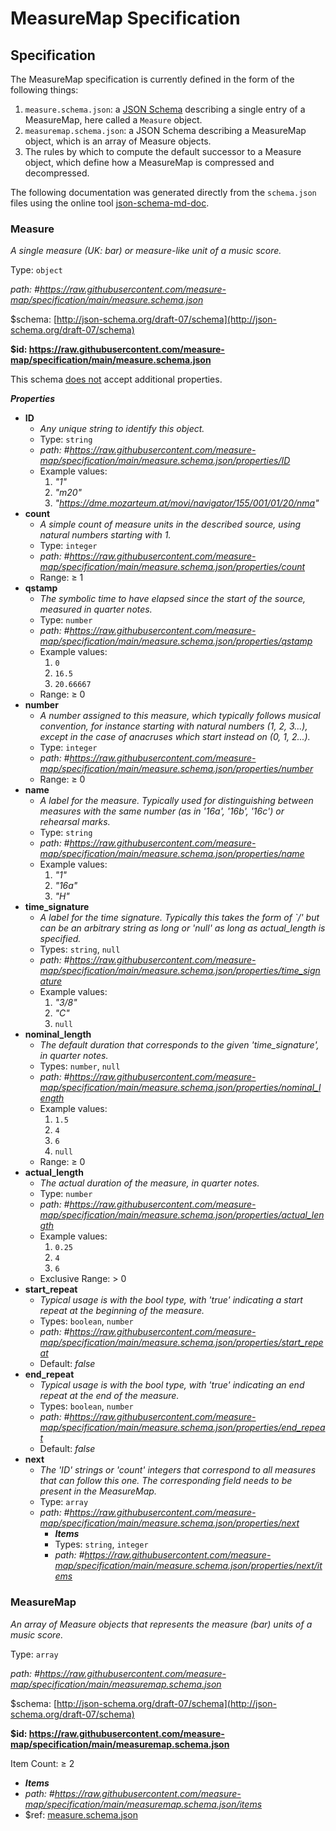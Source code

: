 # MeasureMap Specification

## Specification

The MeasureMap specification is currently defined in the form of the following things:

1. `measure.schema.json`: a [JSON Schema](https://json-schema.org/) describing a single entry of a MeasureMap, here 
   called a `Measure` object.
2. `measuremap.schema.json`: a JSON Schema describing a MeasureMap object, which is an array of Measure objects.
3. The rules by which to compute the default successor to a Measure object, which define how a MeasureMap is 
   compressed and decompressed. 

The following documentation was generated directly from the `schema.json` files using the online tool 
[json-schema-md-doc](https://brianwendt.github.io/json-schema-md-doc/).

### Measure

_A single measure (UK: bar) or measure-like unit of a music score._

Type: `object`

<i id="https://raw.githubusercontent.com/measure-map/specification/main/measure.schema.json">path: #https://raw.githubusercontent.com/measure-map/specification/main/measure.schema.json</i>

&#36;schema: [http://json-schema.org/draft-07/schema](http://json-schema.org/draft-07/schema)

<b id="httpsraw.githubusercontent.commeasure-mapspecificationmainmeasure.schema.json">&#36;id: https://raw.githubusercontent.com/measure-map/specification/main/measure.schema.json</b>

This schema <u>does not</u> accept additional properties.

**_Properties_**

 - <b id="#https://raw.githubusercontent.com/measure-map/specification/main/measure.schema.json/properties/ID">ID</b>
	 - _Any unique string to identify this object._
	 - Type: `string`
	 - <i id="https://raw.githubusercontent.com/measure-map/specification/main/measure.schema.json/properties/ID">path: #https://raw.githubusercontent.com/measure-map/specification/main/measure.schema.json/properties/ID</i>
	 - Example values: 
		 1. _"1"_
		 2. _"m20"_
		 3. _"https://dme.mozarteum.at/movi/navigator/155/001/01/20/nma"_
 - <b id="#https://raw.githubusercontent.com/measure-map/specification/main/measure.schema.json/properties/count">count</b>
	 - _A simple count of measure units in the described source, using natural numbers starting with 1._
	 - Type: `integer`
	 - <i id="https://raw.githubusercontent.com/measure-map/specification/main/measure.schema.json/properties/count">path: #https://raw.githubusercontent.com/measure-map/specification/main/measure.schema.json/properties/count</i>
	 - Range:  &ge; 1
 - <b id="#https://raw.githubusercontent.com/measure-map/specification/main/measure.schema.json/properties/qstamp">qstamp</b>
	 - _The symbolic time to have elapsed since the start of the source, measured in quarter notes._
	 - Type: `number`
	 - <i id="https://raw.githubusercontent.com/measure-map/specification/main/measure.schema.json/properties/qstamp">path: #https://raw.githubusercontent.com/measure-map/specification/main/measure.schema.json/properties/qstamp</i>
	 - Example values: 
		 1. `0`
		 2. `16.5`
		 3. `20.66667`
	 - Range:  &ge; 0
 - <b id="#https://raw.githubusercontent.com/measure-map/specification/main/measure.schema.json/properties/number">number</b>
	 - _A number assigned to this measure, which typically follows musical convention, for instance starting with natural numbers (1, 2, 3...), except in the case of anacruses which start instead on (0, 1, 2...)._
	 - Type: `integer`
	 - <i id="https://raw.githubusercontent.com/measure-map/specification/main/measure.schema.json/properties/number">path: #https://raw.githubusercontent.com/measure-map/specification/main/measure.schema.json/properties/number</i>
	 - Range:  &ge; 0
 - <b id="#https://raw.githubusercontent.com/measure-map/specification/main/measure.schema.json/properties/name">name</b>
	 - _A label for the measure. Typically used for distinguishing between measures with the same number (as in '16a', '16b', '16c') or rehearsal marks._
	 - Type: `string`
	 - <i id="https://raw.githubusercontent.com/measure-map/specification/main/measure.schema.json/properties/name">path: #https://raw.githubusercontent.com/measure-map/specification/main/measure.schema.json/properties/name</i>
	 - Example values: 
		 1. _"1"_
		 2. _"16a"_
		 3. _"H"_
 - <b id="#https://raw.githubusercontent.com/measure-map/specification/main/measure.schema.json/properties/time_signature">time_signature</b>
	 - _A label for the time signature. Typically this takes the form of `<int>/<int>' but can be an arbitrary string as long or 'null' as long as actual_length is specified._
	 - Types: `string`, `null`
	 - <i id="https://raw.githubusercontent.com/measure-map/specification/main/measure.schema.json/properties/time_signature">path: #https://raw.githubusercontent.com/measure-map/specification/main/measure.schema.json/properties/time_signature</i>
	 - Example values: 
		 1. _"3/8"_
		 2. _"C"_
		 3. `null`
 - <b id="#https://raw.githubusercontent.com/measure-map/specification/main/measure.schema.json/properties/nominal_length">nominal_length</b>
	 - _The default duration that corresponds to the given 'time_signature', in quarter notes._
	 - Types: `number`, `null`
	 - <i id="https://raw.githubusercontent.com/measure-map/specification/main/measure.schema.json/properties/nominal_length">path: #https://raw.githubusercontent.com/measure-map/specification/main/measure.schema.json/properties/nominal_length</i>
	 - Example values: 
		 1. `1.5`
		 2. `4`
		 3. `6`
		 4. `null`
	 - Range:  &ge; 0
 - <b id="#https://raw.githubusercontent.com/measure-map/specification/main/measure.schema.json/properties/actual_length">actual_length</b>
	 - _The actual duration of the measure, in quarter notes._
	 - Type: `number`
	 - <i id="https://raw.githubusercontent.com/measure-map/specification/main/measure.schema.json/properties/actual_length">path: #https://raw.githubusercontent.com/measure-map/specification/main/measure.schema.json/properties/actual_length</i>
	 - Example values: 
		 1. `0.25`
		 2. `4`
		 3. `6`
	 - Exclusive Range:  > 0
 - <b id="#https://raw.githubusercontent.com/measure-map/specification/main/measure.schema.json/properties/start_repeat">start_repeat</b>
	 - _Typical usage is with the bool type, with 'true' indicating a start repeat at the beginning of the measure._
	 - Types: `boolean`, `number`
	 - <i id="https://raw.githubusercontent.com/measure-map/specification/main/measure.schema.json/properties/start_repeat">path: #https://raw.githubusercontent.com/measure-map/specification/main/measure.schema.json/properties/start_repeat</i>
	 - Default: _false_
 - <b id="#https://raw.githubusercontent.com/measure-map/specification/main/measure.schema.json/properties/end_repeat">end_repeat</b>
	 - _Typical usage is with the bool type, with 'true' indicating an end repeat at the end of the measure._
	 - Types: `boolean`, `number`
	 - <i id="https://raw.githubusercontent.com/measure-map/specification/main/measure.schema.json/properties/end_repeat">path: #https://raw.githubusercontent.com/measure-map/specification/main/measure.schema.json/properties/end_repeat</i>
	 - Default: _false_
 - <b id="#https://raw.githubusercontent.com/measure-map/specification/main/measure.schema.json/properties/next">next</b>
	 - _The 'ID' strings or 'count' integers that correspond to all measures that can follow this one. The corresponding field needs to be present in the MeasureMap._
	 - Type: `array`
	 - <i id="https://raw.githubusercontent.com/measure-map/specification/main/measure.schema.json/properties/next">path: #https://raw.githubusercontent.com/measure-map/specification/main/measure.schema.json/properties/next</i>
		 - **_Items_**
		 - Types: `string`, `integer`
		 - <i id="https://raw.githubusercontent.com/measure-map/specification/main/measure.schema.json/properties/next/items">path: #https://raw.githubusercontent.com/measure-map/specification/main/measure.schema.json/properties/next/items</i>
	

### MeasureMap

_An array of Measure objects that represents the measure (bar) units of a music score._

Type: `array`

<i id="https://raw.githubusercontent.com/measure-map/specification/main/measuremap.schema.json">path: #https://raw.githubusercontent.com/measure-map/specification/main/measuremap.schema.json</i>

&#36;schema: [http://json-schema.org/draft-07/schema](http://json-schema.org/draft-07/schema)

<b id="httpsraw.githubusercontent.commeasure-mapspecificationmainmeasuremap.schema.json">&#36;id: https://raw.githubusercontent.com/measure-map/specification/main/measuremap.schema.json</b>

Item Count:  &ge; 2
 - **_Items_**
 - <i id="https://raw.githubusercontent.com/measure-map/specification/main/measuremap.schema.json/items">path: #https://raw.githubusercontent.com/measure-map/specification/main/measuremap.schema.json/items</i>
 - &#36;ref: [measure.schema.json](#measure.schema.json)

